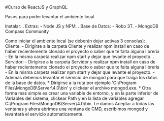 #Curso de ReactJS y GraphQL

Pasos para poder levantar el ambiente local.

Instalar:
    .   Extras:
        -   Node JS y NPM.
    .   Base de Datos:
        -   Robo 3T.
        -   MongoDB Compass Community

Como iniciar el ambiente local (se deberán dejar activas 3 consolas):
    .   Cliente:
        - Dirigirse a la carpeta Cliente y realizar npm install en caso de haber recientemente clonado el proyecto o saber que te falta alguna librería
        - En la misma carpeta realizar npm start y dejar que levante el proyecto.
    .   Servidor:
        - Dirigirse a la carpeta Servidor y realizar npm install en caso de haber recientemente clonado el proyecto o saber que te falta alguna librería
        - En la misma carpeta realizar npm start y dejar que levante el proyecto.
        - Además debemos levantar el servicio de mongod para que traiga los datos de la base de datos.
            * Dirigirse a la ruta por ejemplo 'C:\Program Files\MongoDB\Server\4.0\bin' y clickear el archivo mongod.exe.
            * Otra forma mas simple es crear una variable de entorno, y en la parte inferior de Variables del sistema, clickear Path y en la lista de variables agregar C:\Program Files\MongoDB\Server\4.0\bin. Le damos Aceptar a todas las ventanas y ahora abrimos una ventana de CMD, escribimos mongod y levantará el servicio automaticamente.